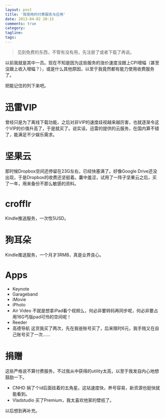 ```yaml
---
layout: post
title: '我使用的付费服务与应用'
date: 2013-04-02 20:15
comments: true
category: 
tagline: 
tags:
---
```

    

> 见到免费的东西，不管有没有用，先注册了或者下载了再说。

以前我就是其中一员。现在不知是因为这些服务的涨价速度没跟上CPI增幅（甚至没跟上收入增幅？），或是什么其他原因，以至于我竟然都有能力使用收费服务了。

把能记住的列下来吧。

# 迅雷VIP

曾经只是为了离线下载功能，之后对非VIP的速度歧视越来越厉害，也就逐渐令这个VIP的价值升高了，于是就买了。说实话，迅雷的提供的云服务，在国内算不错了，能满足不少娱乐需求。

# 坚果云

那时候Dropbox空间还停留在23G左右，已经快塞满了。好像Google Drive还没出现，于是Dropbox的收费还坚挺着。囊中羞涩，试用了一阵子坚果云之后，买了一年，用来备份不那么敏感的资料。

# crofflr

Kindle推送服务，一次性5USD。

# 狗耳朵

Kindle推送服务，一个月才3RMB，真是业界良心。

# Apps

* Keynote
* Garageband
* iMovie
* iPhoto
* Air Video 不就是想拿iPad看个视频么，何必非要转码再同步呢，何必非要占用16G丐版pad可怜的空间呢！
* Reeder
* 高德导航 这货我买了两次，先在我爸账号买了，后来限时6元，我手贱又在自己账号买了一次……

# 捐赠

这些严格说不算付费服务，不过我从中获得的utility太高，以至于我发自内心地想鼓励一下。

* CNHD 捐了个id后面挂着的五角星。这站速度快，养号容易，新资源也挺快就能看到。
* Vladstudio 买了Premium，我太喜欢他家的壁纸了。


以后想到再补充。
